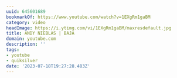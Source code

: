 ```yaml
---
uuid: 645601689
bookmarkOf: https://www.youtube.com/watch?v=1EXgRm1gaBM
category: video
headImage: https://i.ytimg.com/vi/1EXgRm1gaBM/maxresdefault.jpg
title: ANDY NIEBLAS | BAJA
domain: youtube.com
description: ''
tags:
- youtube
- quiksilver
date: '2023-07-18T19:27:28.483Z'
---
```



